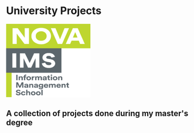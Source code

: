 # University Projects
<img src="https://github.com/ruben-machado/University-Projects/blob/9b8ade999e3a5061a855d847813c9240332cac77/Nova%20IMS%20logo" alt="image alt" width="230" height= "200"/>

## A collection of projects done during my master's degree

